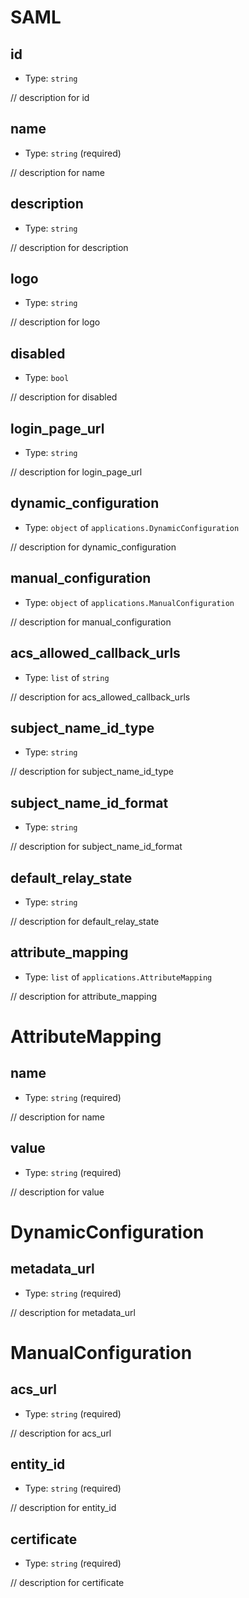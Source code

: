 
SAML
====



id
----

- Type: `string` 

// description for id



name
----

- Type: `string` (required)

// description for name



description
-----------

- Type: `string` 

// description for description



logo
----

- Type: `string` 

// description for logo



disabled
--------

- Type: `bool` 

// description for disabled



login_page_url
--------------

- Type: `string` 

// description for login_page_url



dynamic_configuration
---------------------

- Type: `object` of `applications.DynamicConfiguration` 

// description for dynamic_configuration



manual_configuration
--------------------

- Type: `object` of `applications.ManualConfiguration` 

// description for manual_configuration



acs_allowed_callback_urls
-------------------------

- Type: `list` of `string` 

// description for acs_allowed_callback_urls



subject_name_id_type
--------------------

- Type: `string` 

// description for subject_name_id_type



subject_name_id_format
----------------------

- Type: `string` 

// description for subject_name_id_format



default_relay_state
-------------------

- Type: `string` 

// description for default_relay_state



attribute_mapping
-----------------

- Type: `list` of `applications.AttributeMapping` 

// description for attribute_mapping





AttributeMapping
================



name
----

- Type: `string` (required)

// description for name



value
-----

- Type: `string` (required)

// description for value





DynamicConfiguration
====================



metadata_url
------------

- Type: `string` (required)

// description for metadata_url





ManualConfiguration
===================



acs_url
-------

- Type: `string` (required)

// description for acs_url



entity_id
---------

- Type: `string` (required)

// description for entity_id



certificate
-----------

- Type: `string` (required)

// description for certificate
